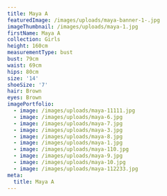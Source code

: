 ```yaml
---
title: Maya A
featuredImage: /images/uploads/maya-banner-1-.jpg
imageThumbnail: /images/uploads/maya-1.jpg
firstName: Maya A
collection: Girls
height: 160cm
measurementType: bust
bust: 79cm
waist: 69cm
hips: 80cm
size: '14'
shoeSize: '7'
hair: Brown
eyes: Brown
imagePortfolio:
  - image: /images/uploads/maya-11111.jpg
  - image: /images/uploads/maya-6.jpg
  - image: /images/uploads/maya-7.jpg
  - image: /images/uploads/maya-3.jpg
  - image: /images/uploads/maya-8.jpg
  - image: /images/uploads/maya-1.jpg
  - image: /images/uploads/maya-110.jpg
  - image: /images/uploads/maya-9.jpg
  - image: /images/uploads/maya-10.jpg
  - image: /images/uploads/maya-112233.jpg
meta:
  title: Maya A
---
```


